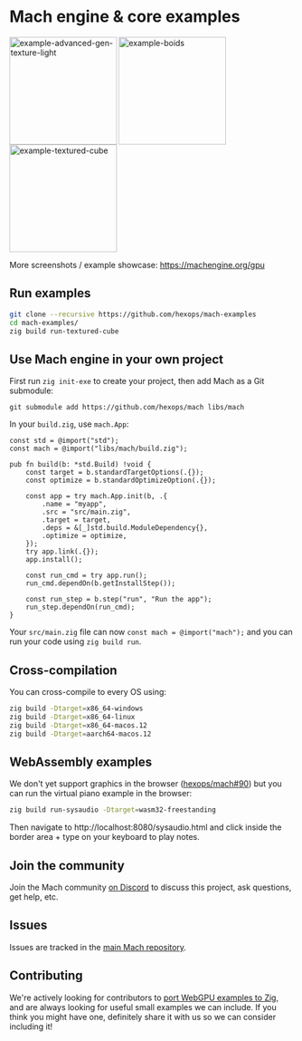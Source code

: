 # Mach engine & core examples

<a href="https://user-images.githubusercontent.com/3173176/173177664-2ac9e90b-9429-4b09-aaf9-b80b53fee49f.gif"><img align="left" src="https://user-images.githubusercontent.com/3173176/173177664-2ac9e90b-9429-4b09-aaf9-b80b53fee49f.gif" alt="example-advanced-gen-texture-light" height="190px"></img></a>
<a href="https://user-images.githubusercontent.com/3173176/163936001-fd9eb918-7c29-4dcc-bfcb-5586f2ea1f9a.gif"><img align="left" src="https://user-images.githubusercontent.com/3173176/163936001-fd9eb918-7c29-4dcc-bfcb-5586f2ea1f9a.gif" alt="example-boids" height="190px"></img></a>
<a href="https://user-images.githubusercontent.com/3173176/173177646-a3f0982c-f07b-496f-947b-265bdc71ece9.gif"><img src="https://user-images.githubusercontent.com/3173176/173177646-a3f0982c-f07b-496f-947b-265bdc71ece9.gif" alt="example-textured-cube" height="190px"></img></a>

More screenshots / example showcase: https://machengine.org/gpu

## Run examples

```sh
git clone --recursive https://github.com/hexops/mach-examples
cd mach-examples/
zig build run-textured-cube
```

## Use Mach engine in your own project

First run `zig init-exe` to create your project, then add Mach as a Git submodule:

```
git submodule add https://github.com/hexops/mach libs/mach
```

In your `build.zig`, use `mach.App`:

```zig
const std = @import("std");
const mach = @import("libs/mach/build.zig");

pub fn build(b: *std.Build) !void {
    const target = b.standardTargetOptions(.{});
    const optimize = b.standardOptimizeOption(.{});

    const app = try mach.App.init(b, .{
        .name = "myapp",
        .src = "src/main.zig",
        .target = target,
        .deps = &[_]std.build.ModuleDependency{},
        .optimize = optimize,
    });
    try app.link(.{});
    app.install();

    const run_cmd = try app.run();
    run_cmd.dependOn(b.getInstallStep());

    const run_step = b.step("run", "Run the app");
    run_step.dependOn(run_cmd);
}
```

Your `src/main.zig` file can now `const mach = @import("mach");` and you can run your code using `zig build run`.

## Cross-compilation

You can cross-compile to every OS using:

```sh
zig build -Dtarget=x86_64-windows
zig build -Dtarget=x86_64-linux
zig build -Dtarget=x86_64-macos.12
zig build -Dtarget=aarch64-macos.12
```

## WebAssembly examples

We don't yet support graphics in the browser ([hexops/mach#90](https://github.com/hexops/mach/issues/90)) but you can run the virtual piano example in the browser:

```sh
zig build run-sysaudio -Dtarget=wasm32-freestanding
```

Then navigate to http://localhost:8080/sysaudio.html and click inside the border area + type on your keyboard to play notes.

## Join the community

Join the Mach community [on Discord](https://discord.gg/XNG3NZgCqp) to discuss this project, ask questions, get help, etc.

## Issues

Issues are tracked in the [main Mach repository](https://github.com/hexops/mach/issues?q=is%3Aissue+is%3Aopen+label%3Aexamples).

## Contributing

We're actively looking for contributors to [port WebGPU examples to Zig](https://github.com/hexops/mach/issues/230), and are always looking for useful small examples we can include. If you think you might have one, definitely share it with us so we can consider including it!
